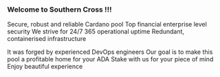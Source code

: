 ### Welcome to Southern Cross !!!

Secure, robust and reliable Cardano pool
Top financial enterprise level security
We strive for 24/7 365 operational uptime
Redundant, containerised infrastructure

It was forged by experienced DevOps engineers
Our goal is to make this pool a profitable home for your ADA
Stake with us for your piece of mind
Enjoy beautiful experience
